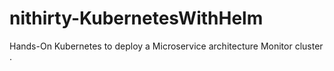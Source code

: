 # nithirty-KubernetesWithHelm
Hands-On  Kubernetes to deploy a Microservice architecture  Monitor cluster .
